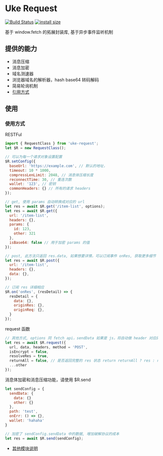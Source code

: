 # Uke Request

[![Build Status](https://travis-ci.com/SANGET/uke-request.svg?branch=master)](https://travis-ci.com/SANGET/uke-request)
[![install size](https://packagephobia.now.sh/badge?p=uke-request)](https://packagephobia.now.sh/result?p=uke-request)

基于 window.fetch 的拓展封装库, 基于异步事件监听机制

## 提供的能力

- 消息压缩
- 消息加密
- 域名测速器
- 浏览器域名的解析器，hash base64 转码解码
- 简易轮询机制
- [引用方式](./docs/import-desc.md)

## 使用

### 使用方式

RESTFul

```js
import { RequestClass } from 'uke-request';
let $R = new RequestClass();

// 可以为每一个请求对象设置配置
$R.setConfig({
  baseUrl: 'https://example.com', // 默认的地址，
  timeout: 10 * 1000,
  compressLenLimit: 2048, // 消息体压缩长度
  reconnectTime: 30, // 重连次数
  wallet: '123', // 密钥
  commonHeaders: {} // 所有的请求 headers
});

// get, 使用 params 自动转换成对应的 url
let res = await $R.get('/item-list', options);
let res = await $R.get({
  url: '/item-list',
  headers: {},
  params: {
    id: 123,
    other: 321
  },
  isBase64: false // 用于加密 params 的值
});

// post, 此方法只返回 res.data, 如果想要详情，可以订阅事件 onRes, 获取更多细节
let res = await $R.post({
  url: '/item-list',
  headers: {},
  data: {},
});

// 订阅 res 详细相应
$R.on('onRes', (resDetail) => {
  resDetail = {
    data: {},
    originRes: {},
    originReq: {},
  }
});
```

request 函数

```js
// 其他方式, options 同 fetch api，sendData 如果是 js，将自动做 header 对应的转换
let res = await $R.request({
  url, data, headers, method = 'POST',
  isEncrypt = false,
  resolveRes = true,
  returnAll = false, // 是否返回完整的 res 状态 return returnAll ? res : res.data
  ...other
});
```

消息体加密和消息压缩功能，请使用 $R.send

```js
let sendConfig = {
  sendData: {
    data: {}
    other: {}
  },
  path: 'test',
  onErr: () => {},
  wallet: 'hahaha'
}

// 加密了 sendConfig.sendData 中的数据, 增加破解协议的成本
let res = await $R.send(sendConfig);
```

- [其他模块说明](./docs/other-desc.md)